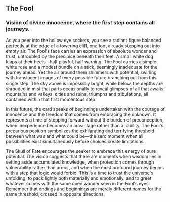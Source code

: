 ## The Fool
### Vision of divine innocence, where the first step contains all journeys.

As you peer into the hollow eye sockets, you see a radiant figure balanced perfectly at the edge of a towering cliff, one foot already stepping out into empty air. The Fool's face carries an expression of absolute wonder and trust, untroubled by the precipice beneath their feet. A small white dog leaps at their heels—half playful, half warning. The Fool carries a simple white rose and a modest bundle on a stick, seemingly inadequate for the journey ahead. Yet the air around them shimmers with potential, swirling with translucent images of every possible future branching out from this single step. The sky above is impossibly bright, while below, the depths are shrouded in mist that parts occasionally to reveal glimpses of all that awaits: mountains and valleys, cities and ruins, triumphs and tribulations, all contained within that first momentous step.

In this future, the card speaks of beginnings undertaken with the courage of innocence and the freedom that comes from embracing the unknown. It represents a time of stepping forward without the burden of preconception, when inexperience becomes an advantage rather than a liability. The Fool's precarious position symbolizes the exhilarating and terrifying threshold between what was and what could be—the zero moment when all possibilities exist simultaneously before choices create limitations.

The Skull of Fate encourages the seeker to embrace this energy of pure potential. The vision suggests that there are moments when wisdom lies in setting aside accumulated knowledge, when protection comes through vulnerability rather than armor, and when the most profound journey begins with a step that logic would forbid. This is a time to trust the universe's unfolding, to pack lightly both materially and emotionally, and to greet whatever comes with the same open wonder seen in the Fool's eyes. Remember that endings and beginnings are merely different names for the same threshold, crossed in opposite directions.
